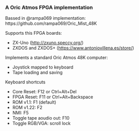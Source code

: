<h3>A Oric Atmos FPGA implementation</h3>
<p>Bassed in @rampa069 implementation: https://github.com/rampa069/Oric_Mist_48K</p>
<p>Supports this FPGA boards:</p>
<ul>
<li>ZX-Uno (<a href="http://zxuno.speccy.org/">http://zxuno.speccy.org/</a>)</li>
<li>ZXDOS and ZXDOS+ (<a href="https://www.antoniovillena.es/store/">https://www.antoniovillena.es/store/</a>)</li>
</ul>
<p>Implements a standard Oric Atmos 48K computer:</p>
<ul>
<li>Joystick mapped to keyboard</li>
<li>Tape loading and saving</li>
</ul>
<p>Keyboard shortcuts</p>
<ul>
<li>Core Reset: F12 or Ctrl+Alt+Del</li>
<li>FPGA Reset: F11 or Ctrl+Alt+Backspace</li>
<li>ROM v1.1: F1 (default)</li>
<li>ROM v1.22: F2</li>
<li>NMI: F5</li>
<li>Toggle tape aoudio out: F10</li>
<li>Toggle RGB/VGA: scroll lock</li>
</ul>
<p>
